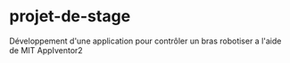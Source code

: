 # projet-de-stage
Développement d'une application pour contrôler un bras robotiser a l'aide de MIT AppIventor2

